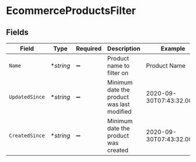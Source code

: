 # EcommerceProductsFilter


## Fields

| Field                                      | Type                                       | Required                                   | Description                                | Example                                    |
| ------------------------------------------ | ------------------------------------------ | ------------------------------------------ | ------------------------------------------ | ------------------------------------------ |
| `Name`                                     | **string*                                  | :heavy_minus_sign:                         | Product name to filter on                  | Product Name                               |
| `UpdatedSince`                             | **string*                                  | :heavy_minus_sign:                         | Minimum date the product was last modified | 2020-09-30T07:43:32.000Z                   |
| `CreatedSince`                             | **string*                                  | :heavy_minus_sign:                         | Minimum date the product was created       | 2020-09-30T07:43:32.000Z                   |